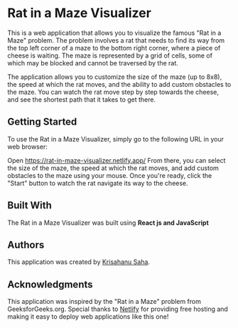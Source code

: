 # Rat in a Maze Visualizer
This is a web application that allows you to visualize the famous "Rat in a Maze" problem. The problem involves a rat that needs to find its way from the top left corner of a maze to the bottom right corner, where a piece of cheese is waiting. The maze is represented by a grid of cells, some of which may be blocked and cannot be traversed by the rat.

The application allows you to customize the size of the maze (up to 8x8), the speed at which the rat moves, and the ability to add custom obstacles to the maze. You can watch the rat move step by step towards the cheese, and see the shortest path that it takes to get there.

## Getting Started
To use the Rat in a Maze Visualizer, simply go to the following URL in your web browser:

Open https://rat-in-maze-visualizer.netlify.app/
From there, you can select the size of the maze, the speed at which the rat moves, and add custom obstacles to the maze using your mouse. Once you're ready, click the "Start" button to watch the rat navigate its way to the cheese.

## Built With
The Rat in a Maze Visualizer was built using **React js and JavaScript**
## Authors
This application was created by [Krisahanu Saha](https://www.linkedin.com/in/krishanu-saha-163762209/).

## Acknowledgments
This application was inspired by the "Rat in a Maze" problem from GeeksforGeeks.org.
Special thanks to [Netlify](https://www.netlify.com) for providing free hosting and making it easy to deploy web applications like this one!
